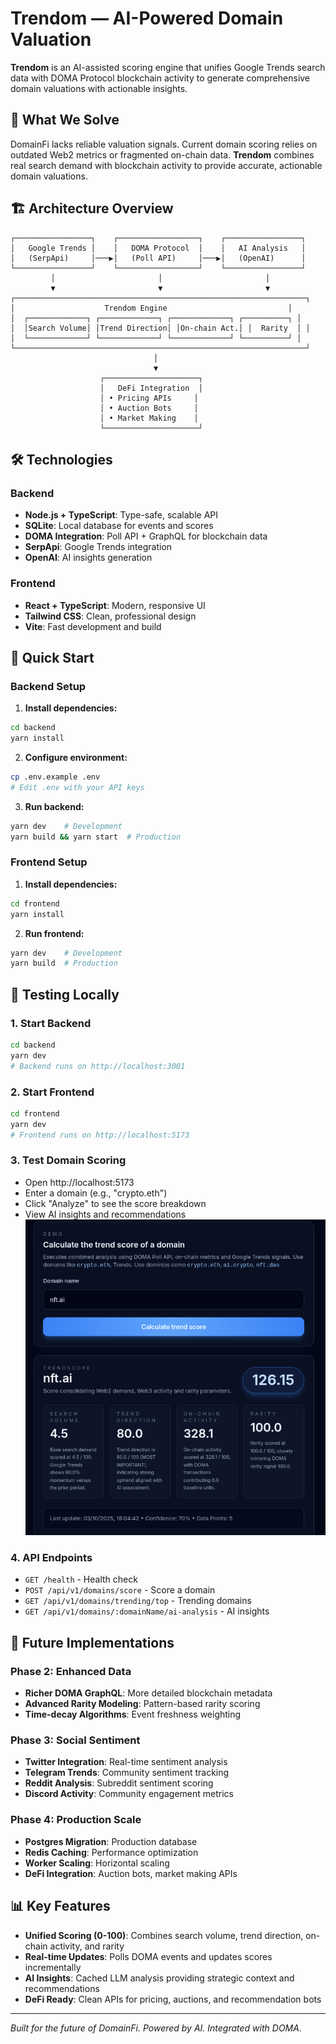 # Trendom — AI-Powered Domain Valuation

**Trendom** is an AI-assisted scoring engine that unifies Google Trends search data with DOMA Protocol blockchain activity to generate comprehensive domain valuations with actionable insights.

## 🎯 What We Solve
DomainFi lacks reliable valuation signals. Current domain scoring relies on outdated Web2 metrics or fragmented on-chain data. **Trendom** combines real search demand with blockchain activity to provide accurate, actionable domain valuations.

## 🏗️ Architecture Overview

```
┌─────────────────┐    ┌──────────────────┐    ┌─────────────────┐
│   Google Trends │    │   DOMA Protocol  │    │   AI Analysis   │
│   (SerpApi)     │───▶│   (Poll API)     │───▶│   (OpenAI)      │
└─────────────────┘    └──────────────────┘    └─────────────────┘
         │                       │                       │
         ▼                       ▼                       ▼
┌─────────────────────────────────────────────────────────────────┐
│                    Trendom Engine                           │
│  ┌─────────────┐ ┌─────────────┐ ┌─────────────┐ ┌──────────┐ │
│  │Search Volume│ │Trend Direction│ │On-chain Act.│ │  Rarity  │ │
│  └─────────────┘ └─────────────┘ └─────────────┘ └──────────┘ │
└─────────────────────────────────────────────────────────────────┘
                                │
                                ▼
                    ┌─────────────────────┐
                    │   DeFi Integration  │
                    │ • Pricing APIs     │
                    │ • Auction Bots     │
                    │ • Market Making    │
                    └─────────────────────┘
```

## 🛠️ Technologies

### Backend
- **Node.js + TypeScript**: Type-safe, scalable API
- **SQLite**: Local database for events and scores
- **DOMA Integration**: Poll API + GraphQL for blockchain data
- **SerpApi**: Google Trends integration
- **OpenAI**: AI insights generation

### Frontend
- **React + TypeScript**: Modern, responsive UI
- **Tailwind CSS**: Clean, professional design
- **Vite**: Fast development and build

## 🚀 Quick Start

### Backend Setup
1. **Install dependencies:**
```bash
cd backend
yarn install
```

2. **Configure environment:**
```bash
cp .env.example .env
# Edit .env with your API keys
```

3. **Run backend:**
```bash
yarn dev    # Development
yarn build && yarn start  # Production
```

### Frontend Setup
1. **Install dependencies:**
```bash
cd frontend
yarn install
```

2. **Run frontend:**
```bash
yarn dev    # Development
yarn build  # Production
```

## 🧪 Testing Locally

### 1. Start Backend
```bash
cd backend
yarn dev
# Backend runs on http://localhost:3001
```

### 2. Start Frontend
```bash
cd frontend
yarn dev
# Frontend runs on http://localhost:5173
```

### 3. Test Domain Scoring
- Open http://localhost:5173
- Enter a domain (e.g., "crypto.eth")
- Click "Analyze" to see the score breakdown
- View AI insights and recommendations
![Demo screenshot](./frontend/public/demo.png)


### 4. API Endpoints
- `GET /health` - Health check
- `POST /api/v1/domains/score` - Score a domain
- `GET /api/v1/domains/trending/top` - Trending domains
- `GET /api/v1/domains/:domainName/ai-analysis` - AI insights

## 🔮 Future Implementations

### Phase 2: Enhanced Data
- **Richer DOMA GraphQL**: More detailed blockchain metadata
- **Advanced Rarity Modeling**: Pattern-based rarity scoring
- **Time-decay Algorithms**: Event freshness weighting

### Phase 3: Social Sentiment
- **Twitter Integration**: Real-time sentiment analysis
- **Telegram Trends**: Community sentiment tracking
- **Reddit Analysis**: Subreddit sentiment scoring
- **Discord Activity**: Community engagement metrics

### Phase 4: Production Scale
- **Postgres Migration**: Production database
- **Redis Caching**: Performance optimization
- **Worker Scaling**: Horizontal scaling
- **DeFi Integration**: Auction bots, market making APIs

## 📊 Key Features

- **Unified Scoring (0-100)**: Combines search volume, trend direction, on-chain activity, and rarity
- **Real-time Updates**: Polls DOMA events and updates scores incrementally
- **AI Insights**: Cached LLM analysis providing strategic context and recommendations
- **DeFi Ready**: Clean APIs for pricing, auctions, and recommendation bots

---

*Built for the future of DomainFi. Powered by AI. Integrated with DOMA.*
